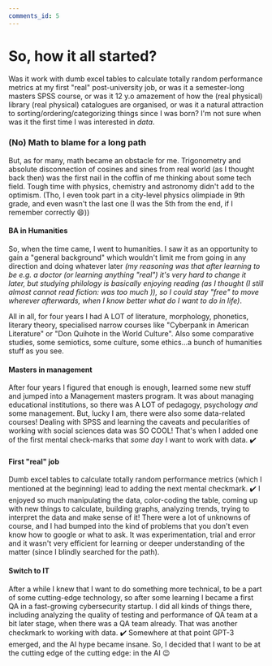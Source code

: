 ```yaml
---
comments_id: 5
---
```



# So, how it all started?

Was it work with dumb excel tables to calculate totally random performance metrics at my first "real" post-university job, or was it a semester-long masters SPSS course, or was it 12 y.o amazement of how the (real physical) library (real physical) catalogues are organised, or was it a natural attraction to sorting/ordering/categorizing things since I was born? I'm not sure when was it the first time I was interested in *data*.

### (No) Math to blame for a long path
But, as for many, math became an obstacle for me. Trigonometry and absolute disconnection of cosines and sines from real world (as I thought back then) was the first nail in the coffin of me thinking about some tech field. Tough time with physics, chemistry and astronomy didn't add to the optimism. (Tho, I even took part in a city-level physics olimpiade in 9th grade, and even wasn't the last one (I was the 5th from the end, if I remember correctly 😄))

#### BA in Humanities
So, when the time came, I went to humanities. I saw it as an opportunity to gain a "general background" which wouldn't limit me from going in any direction and doing whatever later *(my reasoning was that after learning to be e.g. a doctor (or learning anything "real") it's very hard to change it later, but studying philology is basically enjoying reading (as I thought (I still almost cannot read fiction: was too much )), so I could stay "free" to move wherever afterwards, when I know better what do I want to do in life)*.

All in all, for four years I had A LOT of literature, morphology, phonetics, literary theory, specialised narrow courses like "Cyberpank in American Literature" or "Don Quihote in the World Culture". Also some comparative studies, some semiotics, some culture, some ethics...a bunch of humanities stuff as you see.

#### Masters in management
After four years I figured that enough is enough, learned some new stuff and jumped into a Management masters program. It was about managing educational institutions, so there was A LOT of pedagogy, psychology *and* some management. But, lucky I am, there were also some data-related courses! Dealing with SPSS and learning the caveats and pecularities of working with social sciences data was SO COOL! That's when I added one of the first mental check-marks that *some day* I want to work with data. ✔️

#### First "real" job
Dumb excel tables to calculate totally random performance metrics (which I mentioned at the beginning) lead to adding the next mental checkmark. ✔️ I enjoyed so much manipulating the data, color-coding the table, coming up with new things to calculate, building graphs, analyzing trends, trying to interpret the data and make sense of it! There were a lot of unknowns of course, and I had bumped into the kind of problems that you don't even know how to google or what to ask. It was experimentation, trial and error and it wasn't very efficient for learning or deeper understanding of the matter (since I blindly searched for the path).

#### Switch to IT
After a while I knew that I want to do something more technical, to be a part of some cutting-edge technology, so after some learning I became a first QA in a fast-growing cybersecurity startup. I did all kinds of things there, including analyzing the quality of testing and performance of QA team at a bit later stage, when there was a QA team already. That was another checkmark to working with data. ✔️ 
Somewhere at that point GPT-3 emerged, and the AI hype became insane. So, I decided that I want to be at the cutting edge of the cutting edge: in the AI 😉
